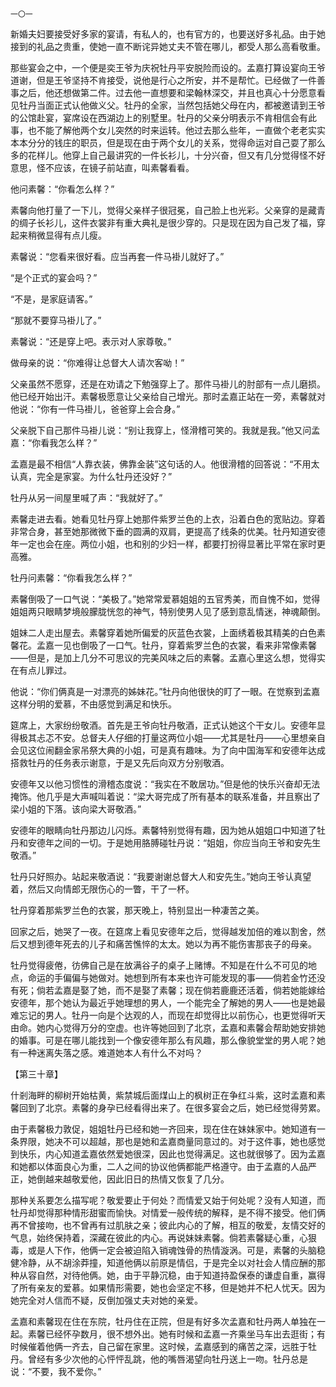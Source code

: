     一〇一 

   新婚夫妇要接受好多家的宴请，有私人的，也有官方的，也要送好多礼品。由于她接到的礼品之贵重，使她一直不断诧异她丈夫不管在哪儿，都受人那么高看敬重。

   那些宴会之中，一个便是奕王爷为庆祝牡丹平安脱险而设的。孟嘉打算设宴向王爷道谢，但是王爷坚持不肯接受，说他是行心之所安，并不是帮忙。已经做了一件善事之后，他还想做第二件。过去他一直想要和梁翰林深交，并且也真心十分愿意看见牡丹当面正式认他做义父。牡丹的全家，当然包括她父母在内，都被邀请到王爷的公馆赴宴，宴席设在西湖边上的别墅里。牡丹的父亲分明表示不肯相信会有此事，也不能了解他两个女儿突然的时来运转。他过去那么些年，一直做个老老实实本本分分的钱庄的职员，但是现在由于两个女儿的关系，觉得命运对自己耍了那么多的花样儿。他穿上自己最讲究的一件长衫儿，十分兴奋，但又有几分觉得怪不好意思，怪不应该，在镜子前站直，叫素馨看看。

   他问素馨：“你看怎么样？”

   素馨向他打量了一下儿，觉得父亲样子很冠冕，自己脸上也光彩。父亲穿的是藏青的绸子长衫儿，这件衣裳非有重大典礼是很少穿的。只是现在因为自己发了福，穿起来稍微显得有点儿瘦。

   素馨说：“您看来很好看。应当再套一件马褂儿就好了。”

   “是个正式的宴会吗？”

   “不是，是家庭请客。”

   “那就不要穿马褂儿了。”

   素馨说：“还是穿上吧。表示对人家尊敬。”

   做母亲的说：“你难得让总督大人请次客呦！”

   父亲虽然不愿穿，还是在劝请之下勉强穿上了。那件马褂儿的肘部有一点儿磨损。他已经开始出汗。素馨极愿意让父亲给自己增光。那时孟嘉正站在一旁，素馨就对他说：“你有一件马褂儿，爸爸穿上会合身。”

   父亲脱下自己那件马褂儿说：“别让我穿上，怪滑稽可笑的。我就是我。”他又问孟嘉：“你看我怎么样？”

   孟嘉是最不相信“人靠衣装，佛靠金装”这句话的人。他很滑稽的回答说：“不用太认真，完全是家宴。为什么牡丹还没好？”

   牡丹从另一间屋里喊了声：“我就好了。”

   素馨走进去看。她看见牡丹穿上她那件紫罗兰色的上衣，沿着白色的宽贴边。穿着非常合身，甚至她那微微下垂的圆满的双肩，更提高了线条的优美。牡丹知道安德年一定也会在座。两位小姐，也和别的少妇一样，都要打扮得显著比平常在家时更高雅。

   牡丹问素馨：“你看我怎么样？”

   素馨倒吸了一口气说：“美极了。”她常常爱慕姐姐的五官秀美，而自愧不如，觉得姐姐两只眼睛梦境般朦胧恍忽的神气，特别使男人见了感到意乱情迷，神魂颠倒。

   姐妹二人走出屋去。素馨穿着她所偏爱的灰蓝色衣裳，上面绣着极其精美的白色素馨花。孟嘉一见也倒吸了一口气。牡丹，穿着紫罗兰色的衣裳，看来非常像素馨——但是，是加上几分不可思议的完美风味之后的素馨。孟嘉心里这么想，觉得实在有点儿罪过。

   他说：“你们俩真是一对漂亮的姊妹花。”牡丹向他很快的盯了一眼。在觉察到孟嘉这样分明的爱慕，不由感觉到满足和快乐。

   筵席上，大家纷纷敬酒。首先是王爷向牡丹敬酒，正式认她这个干女儿。安德年显得极其忐忑不安。总督夫人仔细的打量这两位小姐——尤其是牡丹——心里想亲自会见这位闹翻金家吊祭大典的小姐，可是真有趣味。为了向中国海军和安德年达成搭救牡丹的任务表示谢意，于是又先后向双方分别敬酒。

   安德年又以他习惯性的滑稽态度说：“我实在不敢居功。”但是他的快乐兴奋却无法掩饰。他几乎是大声喊叫着说：“梁大哥完成了所有基本的联系准备，并且察出了梁小姐的下落。该向梁大哥敬酒。”

   安德年的眼睛向牡丹那边儿闪烁。素馨特别觉得有趣，因为她从姐姐口中知道了牡丹和安德年之间的一切。于是她用胳膊碰牡丹说：“姐姐，你应当向王爷和安先生敬酒。”

   牡丹只好照办。站起来敬酒说：“我要谢谢总督大人和安先生。”她向王爷认真望着，然后又向情郎无限伤心的一瞥，干了一杯。

   牡丹穿着那紫罗兰色的衣裳，那天晚上，特别显出一种凄苦之美。

   回家之后，她哭了一夜。在筵席上看见安德年之后，觉得越发加倍的难以割舍，然后又想到德年死去的儿子和痛苦憔悴的太太。她以为再不能伤害那丧子的母亲。

   牡丹觉得疲倦，彷佛自己是在放满谷子的桌子上赌博。不知是在什么不可见的地点，命运的手偏偏与她做对。她想到所有本来也许可能发现的事——倘若金竹还没有死；倘若孟嘉是娶了她，而不是娶了素馨；现在倘若鹿鹿还活着，倘若她能嫁给安德年，那个她认为最近乎她理想的男人，一个能完全了解她的男人——也是她最难忘记的男人。牡丹一向是个达观的人，而现在却觉得比以前伤心，也更觉得听天由命。她内心觉得万分的空虚。也许等她回到了北京，孟嘉和素馨会帮助她安排她的婚事。可是在哪儿能找到一个像安德年那么有风趣，那么像貌堂堂的男人呢？她有一种迷离失落之感。难道她本人有什么不对吗？

   【第三十章】

   什剎海畔的柳树开始枯黄，紫禁城后面煤山上的枫树正在争红斗紫，这时孟嘉和素馨回到了北京。素馨的身孕已经看得出来了。在很多宴会之后，她已经觉得劳累。

   由于素馨极力敦促，姐姐牡丹已经和她一齐回来，现在住在妹妹家中。她知道有一条界限，她决不可以超越，那也是她和孟嘉商量同意过的。对于这件事，她也感觉到快乐，内心知道孟嘉依然爱她很深，因此也觉得满足。这也就很够了。因为孟嘉和她都以体面良心为重，二人之间的协议他俩都能严格遵守。由于孟嘉的人品严正，她倒越来越敬爱他，因此旧日的热情又恢复了几分。

   那种关系要怎么描写呢？敬爱要止于何处？而情爱又始于何处呢？没有人知道，而牡丹却觉得那种情形甜蜜而愉快。对情爱一般传统的解释，是不得不接受。他们俩再不曾接吻，也不曾再有过肌肤之亲；彼此内心的了解，相互的敬爱，友情交好的气息，始终保持着，深藏在彼此的内心。再说妹妹素馨。倘若素馨疑心重，心狠毒，或是人下作，他俩一定会被迫陷入销魂蚀骨的热情漩涡。可是，素馨的头脑稳健冷静，从不胡涂莽撞，知道他俩以前原是情侣，于是完全以对社会人情应酬的那种从容自然，对待他俩。她，由于平静沉稳，由于知道持盈保泰的谦虚自重，赢得了所有亲友的爱慕。如果情形需要，她也会坚定不移，但是她并不杞人忧天。因为她完全对人信而不疑，反倒加强丈夫对她的亲爱。

   孟嘉和素馨现在住在东院，牡丹住在正院，但是有好多次孟嘉和牡丹两人单独在一起。素馨已经怀孕数月，很不想外出。她有时候和孟嘉一齐乘坐马车出去逛街；有时候催着他俩一齐去，自己留在家里。这时候，孟嘉感到的痛苦之深，远胜于牡丹。曾经有多少次他的心怦怦乱跳，他的嘴唇渴望向牡丹送上一吻。牡丹总是说：“不要，我不爱你。”


